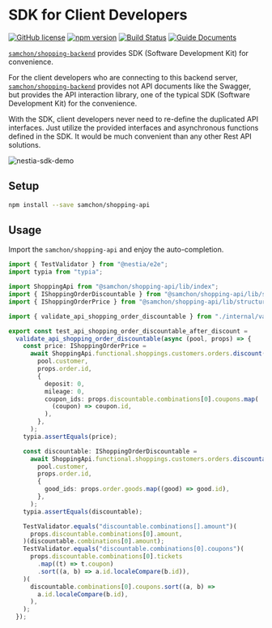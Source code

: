 # SDK for Client Developers
[![GitHub license](https://img.shields.io/badge/license-MIT-blue.svg)](https://github.com/samchon/shopping-backend/blob/master/LICENSE)
[![npm version](https://img.shields.io/npm/v/@samchon/shopping-api.svg)](https://www.npmjs.com/package/@samchon/shopping-api)
[![Build Status](https://github.com/samchon/shopping-backend/workflows/build/badge.svg)](https://github.com/samchon/shopping-backend/actions?query=workflow%3Abuild)
[![Guide Documents](https://img.shields.io/badge/guide-documents-forestgreen)](https://nestia.io/docs/)

[`samchon/shopping-backend`](https://github.com/samchon/shopping-backend) provides SDK (Software Development Kit) for convenience.

For the client developers who are connecting to this backend server, [`samchon/shopping-backend`](https://github.com/samchon/shopping-backend) provides not API documents like the Swagger, but provides the API interaction library, one of the typical SDK (Software Development Kit) for the convenience.

With the SDK, client developers never need to re-define the duplicated API interfaces. Just utilize the provided interfaces and asynchronous functions defined in the SDK. It would be much convenient than any other Rest API solutions.

![nestia-sdk-demo](https://user-images.githubusercontent.com/13158709/215004990-368c589d-7101-404e-b81b-fbc936382f05.gif)



## Setup
```bash
npm install --save samchon/shopping-api
```




## Usage
Import the `samchon/shopping-api` and enjoy the auto-completion.

```typescript
import { TestValidator } from "@nestia/e2e";
import typia from "typia";

import ShoppingApi from "@samchon/shopping-api/lib/index";
import { IShoppingOrderDiscountable } from "@samchon/shopping-api/lib/structures/shoppings/orders/IShoppingOrderDiscountable";
import { IShoppingOrderPrice } from "@samchon/shopping-api/lib/structures/shoppings/orders/IShoppingOrderPrice";

import { validate_api_shopping_order_discountable } from "./internal/validate_api_shopping_order_discountable";

export const test_api_shopping_order_discountable_after_discount =
  validate_api_shopping_order_discountable(async (pool, props) => {
    const price: IShoppingOrderPrice =
      await ShoppingApi.functional.shoppings.customers.orders.discount(
        pool.customer,
        props.order.id,
        {
          deposit: 0,
          mileage: 0,
          coupon_ids: props.discountable.combinations[0].coupons.map(
            (coupon) => coupon.id,
          ),
        },
      );
    typia.assertEquals(price);

    const discountable: IShoppingOrderDiscountable =
      await ShoppingApi.functional.shoppings.customers.orders.discountable(
        pool.customer,
        props.order.id,
        {
          good_ids: props.order.goods.map((good) => good.id),
        },
      );
    typia.assertEquals(discountable);

    TestValidator.equals("discountable.combinations[].amount")(
      props.discountable.combinations[0].amount,
    )(discountable.combinations[0].amount);
    TestValidator.equals("discountable.combinations[0].coupons")(
      props.discountable.combinations[0].tickets
        .map((t) => t.coupon)
        .sort((a, b) => a.id.localeCompare(b.id)),
    )(
      discountable.combinations[0].coupons.sort((a, b) =>
        a.id.localeCompare(b.id),
      ),
    );
  });
```